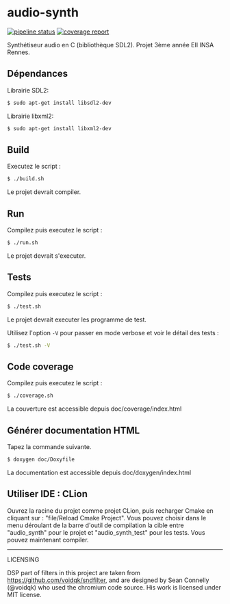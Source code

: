 # audio-synth


[![pipeline status](https://gitlab.insa-rennes.fr/hfief/audio-synth/badges/master/pipeline.svg)](https://gitlab.insa-rennes.fr/hfief/audio-synth/commits/master)    [![coverage report](https://gitlab.insa-rennes.fr/hfief/audio-synth/badges/master/coverage.svg)](https://gitlab.insa-rennes.fr/hfief/audio-synth/commits/master)


Synthétiseur audio en C (bibliothèque SDL2). Projet 3ème année EII INSA Rennes.

## Dépendances
Librairie SDL2:
```bash
$ sudo apt-get install libsdl2-dev
```

Librairie libxml2:
```bash
$ sudo apt-get install libxml2-dev
```

## Build
Executez le script :

```bash
$ ./build.sh
```

Le projet devrait compiler.

## Run
Compilez puis executez le script :

```bash
$ ./run.sh
```

Le projet devrait s'executer.


## Tests
Compilez puis executez le script :

```bash
$ ./test.sh
```

Le projet devrait executer les programme de test.

Utilisez l'option `-V` pour passer en mode verbose et voir le détail des tests :
```bash
$ ./test.sh -V
```

## Code coverage
Compilez puis executez le script :

```bash
$ ./coverage.sh
```
La couverture est accessible depuis doc/coverage/index.html

## Générer documentation HTML
Tapez la commande suivante.
```bash
$ doxygen doc/Doxyfile
```
La documentation est accessible depuis doc/doxygen/index.html

## Utiliser IDE : CLion
Ouvrez la racine du projet comme projet CLion, puis recharger Cmake en cliquant sur : "file/Reload Cmake Project".
Vous pouvez choisir dans le menu déroulant de la barre d'outil de compilation la cible entre "audio_synth" pour le projet et "audio_synth_test" pour les tests.
Vous pouvez maintenant compiler.

___

LICENSING

DSP part of filters in this project are taken from https://github.com/voidqk/sndfilter,
and are designed by Sean Connelly (@voidqk) who used the chromium code source. His work is licensed under MIT license.
